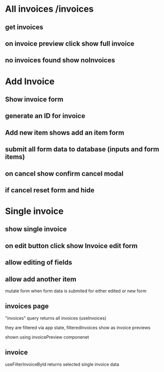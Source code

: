 # All invoices /invoices

## get invoices

## on invoice preview click show full invoice

## no invoices found show noInvoices


# Add Invoice

## Show invoice form

## generate an ID for invoice

## Add new item shows add an item form

## submit all form data to database (inputs and form items)


## on cancel show confirm cancel modal 

## if cancel reset form and hide



# Single invoice

## show single invoice

## on edit button click show Invoice edit form

## allow editing of fields

##  allow add another item



mutate form when form data is submited for either edited or new form


## invoices page
"invoices" query returns all invoices (useInvoices)

they are filtered via app state, filteredInvoices show as invoice previews

shown using invoicePreview componenet

## invoice
useFilterInvoiceById returns selected single invoice data







